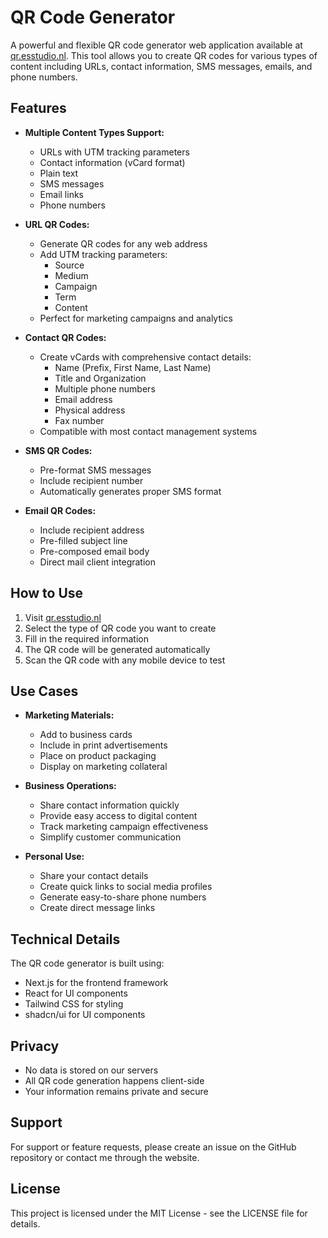 # QR Code Generator

A powerful and flexible QR code generator web application available at [qr.esstudio.nl](https://qr.esstudio.nl). This tool allows you to create QR codes for various types of content including URLs, contact information, SMS messages, emails, and phone numbers.

## Features

- **Multiple Content Types Support:**
  - URLs with UTM tracking parameters
  - Contact information (vCard format)
  - Plain text
  - SMS messages
  - Email links
  - Phone numbers

- **URL QR Codes:**
  - Generate QR codes for any web address
  - Add UTM tracking parameters:
    - Source
    - Medium
    - Campaign
    - Term
    - Content
  - Perfect for marketing campaigns and analytics

- **Contact QR Codes:**
  - Create vCards with comprehensive contact details:
    - Name (Prefix, First Name, Last Name)
    - Title and Organization
    - Multiple phone numbers
    - Email address
    - Physical address
    - Fax number
  - Compatible with most contact management systems

- **SMS QR Codes:**
  - Pre-format SMS messages
  - Include recipient number
  - Automatically generates proper SMS format

- **Email QR Codes:**
  - Include recipient address
  - Pre-filled subject line
  - Pre-composed email body
  - Direct mail client integration

## How to Use

1. Visit [qr.esstudio.nl](https://qr.esstudio.nl)
2. Select the type of QR code you want to create
3. Fill in the required information
4. The QR code will be generated automatically
5. Scan the QR code with any mobile device to test

## Use Cases

- **Marketing Materials:**
  - Add to business cards
  - Include in print advertisements
  - Place on product packaging
  - Display on marketing collateral

- **Business Operations:**
  - Share contact information quickly
  - Provide easy access to digital content
  - Track marketing campaign effectiveness
  - Simplify customer communication

- **Personal Use:**
  - Share your contact details
  - Create quick links to social media profiles
  - Generate easy-to-share phone numbers
  - Create direct message links

## Technical Details

The QR code generator is built using:
- Next.js for the frontend framework
- React for UI components
- Tailwind CSS for styling
- shadcn/ui for UI components

## Privacy

- No data is stored on our servers
- All QR code generation happens client-side
- Your information remains private and secure

## Support

For support or feature requests, please create an issue on the GitHub repository or contact me through the website.

## License

This project is licensed under the MIT License - see the LICENSE file for details.
